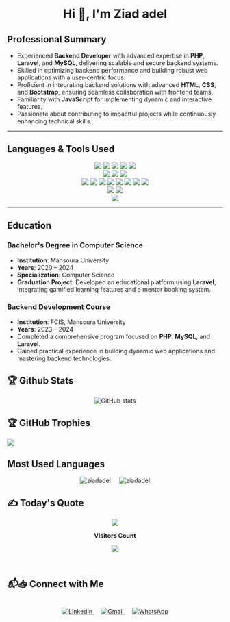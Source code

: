 

<h1 align="center">Hi 👋, I'm Ziad adel </h1>

## **Professional Summary**
- Experienced **Backend Developer** with advanced expertise in **PHP**, **Laravel**, and **MySQL**, delivering scalable and secure backend systems.
- Skilled in optimizing backend performance and building robust web applications with a user-centric focus.
- Proficient in integrating backend solutions with advanced **HTML**, **CSS**, and **Bootstrap**, ensuring seamless collaboration with frontend teams.
- Familiarity with **JavaScript** for implementing dynamic and interactive features.
- Passionate about contributing to impactful projects while continuously enhancing technical skills.

---
## **Languages & Tools Used**

<div align="center">
<!-- Programming Languages -->
<img src='https://img.shields.io/badge/php-%23777BB4.svg?style=for-the-badge&logo=php&logoColor=white' />
<img src='https://img.shields.io/badge/javascript-%23323330.svg?style=for-the-badge&logo=javascript&logoColor=%23F7DF1E' />
<img src='https://img.shields.io/badge/html5-%23E34F26.svg?style=for-the-badge&logo=html5&logoColor=white' />
<img src='https://img.shields.io/badge/css3-%231572B6.svg?style=for-the-badge&logo=css3&logoColor=white' />
<img src='https://img.shields.io/badge/bootstrap-%23563D7C.svg?style=for-the-badge&logo=bootstrap&logoColor=white' />

<br>
<!-- Frameworks -->
<img src='https://img.shields.io/badge/laravel-%23FF2D20.svg?style=for-the-badge&logo=laravel&logoColor=white' />
<img src='https://img.shields.io/badge/livewire-%237E57C2.svg?style=for-the-badge&logo=livewire&logoColor=white' />
<img src='https://img.shields.io/badge/filament-%23181616.svg?style=for-the-badge&logo=laravel&logoColor=white' />
<br>

<!-- APIs & Integrations -->
<img src='https://img.shields.io/badge/restful%20api-%23000000.svg?style=for-the-badge&logo=api&logoColor=white' />
<img src='https://img.shields.io/badge/paypal-%2300457C.svg?style=for-the-badge&logo=paypal&logoColor=white' />
<img src='https://img.shields.io/badge/stripe-%23646FF0.svg?style=for-the-badge&logo=stripe&logoColor=white' />
<img src='https://img.shields.io/badge/paymob-%230082C9.svg?style=for-the-badge&logo=paymob&logoColor=white' />
<img src='https://img.shields.io/badge/google%20auth-%234285F4.svg?style=for-the-badge&logo=google&logoColor=white' />
<img src='https://img.shields.io/badge/facebook%20auth-%231877F2.svg?style=for-the-badge&logo=facebook&logoColor=white' />
<img src='https://img.shields.io/badge/github%20auth-%23181717.svg?style=for-the-badge&logo=github&logoColor=white' />
<img src='https://img.shields.io/badge/smtp-%23FF6F61.svg?style=for-the-badge&logo=email&logoColor=white' />
<br>

<!-- Version Control -->
<img src='https://img.shields.io/badge/git-%23F05033.svg?style=for-the-badge&logo=git&logoColor=white' />
<img src='https://img.shields.io/badge/github-%23181717.svg?style=for-the-badge&logo=github&logoColor=white' />
<br>

<!-- Project Management -->
<img src='https://img.shields.io/badge/trello-%23026AA7.svg?style=for-the-badge&logo=trello&logoColor=white' />
</div>


---

## **Education**

### **Bachelor's Degree in Computer Science**
- **Institution**: Mansoura University  
- **Years**: 2020 – 2024  
- **Specialization**: Computer Science  
- **Graduation Project**: Developed an educational platform using **Laravel**, integrating gamified learning features and a mentor booking system.

### **Backend Development Course**
- **Institution**: FCIS, Mansoura University  
- **Years**: 2023 – 2024  
- Completed a comprehensive program focused on **PHP**, **MySQL**, and **Laravel**.  
- Gained practical experience in building dynamic web applications and mastering backend technologies.



## 🏆 Github Stats
<div align="center">

![GitHub stats](https://github-readme-stats.vercel.app/api?username=ziadadel001&show_icons=true&count_private=true&&theme=default)

</div>

## 🏆 GitHub Trophies
![](https://github-profile-trophy.vercel.app/?username=ziadadel001&theme=default&no-frame=false&no-bg=false&margin-w=4)

## Most Used Languages
<div style="display: flex; justify-content: center; align-items: center; gap: 20px;">
  <!-- GitHub Top Languages -->
  <img src="https://github-readme-stats.vercel.app/api/top-langs?username=ziadadel001&show_icons=true&locale=en&layout=compact&theme=default" alt="ziadadel" />
  
  <!-- GitHub Streak Stats -->
  <img src="https://github-readme-streak-stats.herokuapp.com/?user=ziadadel001&theme=default" alt="ziadadel" />
</div>


## ✍️ Today's Quote
<div align="center">

![](https://quotes-github-readme.vercel.app/api?type=horizontal&theme=default)
</div>


<div align="center">
 <b style = {font-weight: 600}>Visitors Count</b>

<p align="center"><img align="center" src="https://profile-counter.glitch.me/{ziadadel001}/count.svg" /></p> 
<br>
</div>
 


## 📬📥 Connect with Me
<div align="center">
  <br/>
  <!-- LinkedIn -->
  <a href="https://linkedin.com/in/ziad-adel-9380a6247" target='_blank'>
    <img alt="LinkedIn" src="https://img.shields.io/badge/LinkedIn-0077B5?style=for-the-badge&logo=linkedin&logoColor=white" />
  </a> 
  &nbsp;&nbsp;&nbsp;

  <!-- Gmail -->
  <a href="mailto:Ziadadel00120@gmail.com" target='_blank'>
    <img alt="Gmail" src="https://img.shields.io/badge/Gmail-D14836?style=for-the-badge&logo=gmail&logoColor=white" />
  </a> 
  &nbsp;&nbsp;&nbsp;

  <!-- WhatsApp -->
  <a href="https://wa.me/201029916927" target='_blank'>
    <img alt="WhatsApp" src="https://img.shields.io/badge/WhatsApp-25D366?style=for-the-badge&logo=whatsapp&logoColor=white" />
  </a>
</div>


